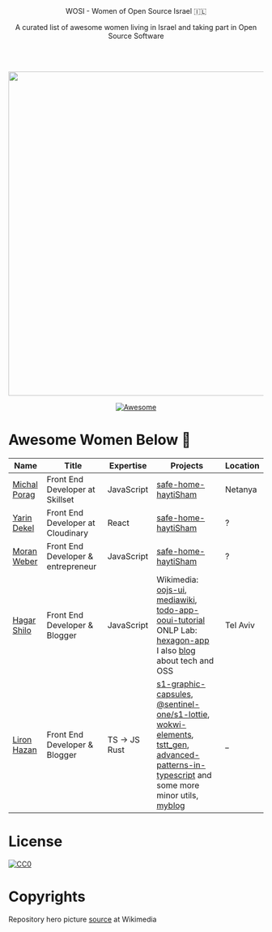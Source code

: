 <div align="center">
  WOSI - Women of Open Source Israel 🇮🇱
  
  <br/>
  
  A curated list of awesome women living in Israel and taking part in Open Source Software
  
  <br/><br/>
  
  <img width="640px" src="https://upload.wikimedia.org/wikipedia/commons/thumb/d/d6/Flickr_-_Government_Press_Office_%28GPO%29_-_Ein-Harod_Kibbutz_Members.jpg/1280px-Flickr_-_Government_Press_Office_%28GPO%29_-_Ein-Harod_Kibbutz_Members.jpg">
</div>

<div align="center">

[![Awesome](https://awesome.re/badge.svg)](https://awesome.re)

</div>

# Awesome Women Below 👑

| Name | Title | Expertise | Projects | Location |
| ------------ | ------------ | ------------ | ------------ | ------------ |
| [Michal Porag](https://github.com/MichalPorag) | Front End Developer at Skillset | JavaScript | [safe-home-haytiSham](https://github.com/yarindeoh/safe-home-haytiSham) | Netanya
| [Yarin Dekel](https://github.com/yarindeoh) | Front End Developer at Cloudinary | React | [safe-home-haytiSham](https://github.com/yarindeoh/safe-home-haytiSham) | ?
| [Moran Weber](https://github.com/moranw) | Front End Developer & entrepreneur | JavaScript | [safe-home-haytiSham](https://github.com/yarindeoh/safe-home-haytiSham) | ?
| [Hagar Shilo](https://github.com/strayblues) | Front End Developer & Blogger | JavaScript | Wikimedia: [oojs-ui](https://github.com/wikimedia/oojs-ui), [mediawiki](https://github.com/wikimedia/mediawiki), [todo-app-ooui-tutorial](https://github.com/mooeypoo/todo-app-ooui-tutorial)<br />ONLP Lab: [hexagon-app](https://github.com/OnlpLab/hexagon-app)<br>I also [blog](https://www.themarker.com/techblogs/anonymous-function) about tech and OSS | Tel Aviv
| [Liron Hazan](https://github.com/LironHazan) | Front End Developer & Blogger | TS -> JS  Rust | [s1-graphic-capsules](https://github.com/Sentinel-One/s1-graphic-capsules), [@sentinel-one/s1-lottie](https://github.com/Sentinel-One/lottie), [wokwi-elements](https://github.com/wokwi/wokwi-elements), [tstt_gen](https://github.com/LironHazan/tstt_gen), [advanced-patterns-in-typescript](https://github.com/LironHazan/advanced-patterns-in-typescript) and some more minor utils, [myblog](https://medium.com/@lironhazan) | _


# License

[![CC0](http://mirrors.creativecommons.org/presskit/buttons/88x31/svg/cc-zero.svg)](http://creativecommons.org/publicdomain/zero/1.0/)

# Copyrights

Repository hero picture [source](https://commons.wikimedia.org/wiki/File:Flickr_-_Government_Press_Office_(GPO)_-_Ein-Harod_Kibbutz_Members.jpg) at Wikimedia
